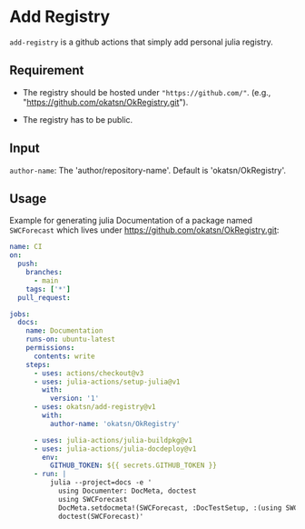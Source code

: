 # Add Registry
`add-registry` is a github actions that simply add personal julia registry.

## Requirement

- The registry should be hosted under `"https://github.com/"`. (e.g., "https://github.com/okatsn/OkRegistry.git").

- The registry has to be public.

## Input
`author-name`: The 'author/repository-name'. Default is 'okatsn/OkRegistry'.

## Usage
Example for generating julia Documentation of a package named `SWCForecast` which lives under https://github.com/okatsn/OkRegistry.git:
```yml
name: CI
on:
  push:
    branches:
      - main
    tags: ['*']
  pull_request:

jobs:
  docs:
    name: Documentation
    runs-on: ubuntu-latest
    permissions:
      contents: write
    steps:
      - uses: actions/checkout@v3
      - uses: julia-actions/setup-julia@v1
        with:
          version: '1'
      - uses: okatsn/add-registry@v1
        with:
          author-name: 'okatsn/OkRegistry'

      - uses: julia-actions/julia-buildpkg@v1
      - uses: julia-actions/julia-docdeploy@v1
        env:
          GITHUB_TOKEN: ${{ secrets.GITHUB_TOKEN }}
      - run: |
          julia --project=docs -e '
            using Documenter: DocMeta, doctest
            using SWCForecast
            DocMeta.setdocmeta!(SWCForecast, :DocTestSetup, :(using SWCForecast); recursive=true)
            doctest(SWCForecast)'
```

